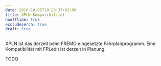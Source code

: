 ```yaml
---
date: 2016-10-05T18:29:37+02:00
title: XPLN-Kompatibilität
nooffline: true
excludeserch: true
draft: true
---
```


XPLN ist das derzeit beim FREMO eingesetzte Fahrplanprogramm. Eine Kompatibilität mit FPLedit ist derzeit in Planung.

TODO